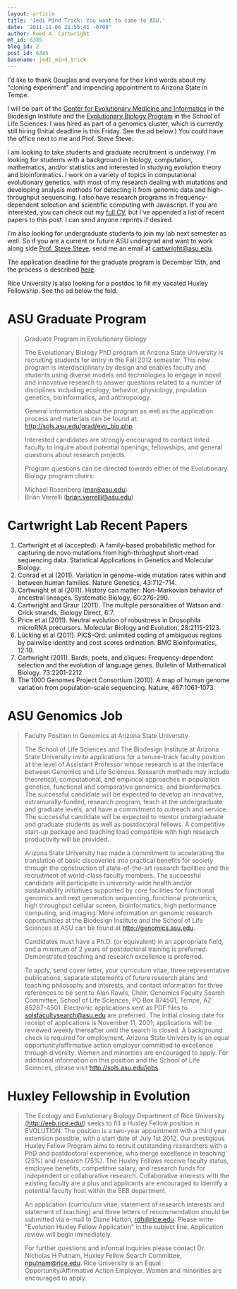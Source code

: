 ```yaml
---
layout: article
title: 'Jedi Mind Trick: You want to come to ASU.'
date: '2011-11-06 21:55:41 -0700'
author: Reed A. Cartwright
mt_id: 6385
blog_id: 2
post_id: 6385
basename: jedi_mind_trick
---
```

I'd like to thank Douglas and everyone for their kind words about my "cloning experiment" and impending appointment to Arizona State in Tempe.

I will be part of the [Center for Evolutionary Medicine and Informatics](http://www.biodesign.asu.edu/research/research-centers/evolutionary-medicine-and-informatics) in the Biodesign Institute and the [Evolutionary Biology Program](http://sols.asu.edu/grad/evo_biodiv.php) in the School of Life Sciences.  I was hired as part of a genomics cluster, which is currently still hiring (Initial deadline is this Friday.  See the ad below.)  You could have the office next to me and Prof. Steve Steve.

I am looking to take students and graduate recruitment is underway.  I'm looking for students with a background in biology, computation, mathematics, and/or statistics and interested in studying evolution theory and bioinformatics.  I work on a variety of topics in computational evolutionary genetics, with most of my research dealing with mutations and developing analysis methods for detecting it from genomic data and high-throughput sequencing.  I also have research programs in frequency-dependent selection and scientific computing with Javascript.  If you are interested, you can check out my [full CV](http://scit.us/cv.pdf), but I've appended a list of recent papers to this post.  I can send anyone reprints if desired.

I'm also looking for undergraduate students to join my lab next semester as well.  So if you are a current or future ASU undergrad and want to work along side [Prof. Steve Steve](http://prof.stevesteve.org/), send me an email at cartwright@asu.edu.

The application deadline for the graduate program is December 15th, and the process is described [here](http://sols.asu.edu/grad/evo_bio_apply.php).

Rice University is also looking for a postdoc to fill my vacated Huxley Fellowship.  See the ad below the fold.

# ASU Graduate Program

> Graduate Program in Evolutionary Biology
> 
> The Evolutionary Biology PhD program at Arizona State University is
> recruiting students for entry in the Fall 2012 semester. This new program is
> interdisciplinary by design and enables faculty and students using diverse
> models and technologies to engage in novel and innovative research to answer
> questions related to a number of disciplines including ecology, behavior,
> physiology, population genetics, bioinformatics, and anthropology.
> 
> General information about the program as well as the application process and
> materials can be found at: http://sols.asu.edu/grad/evo_bio.php
> 
> Interested candidates are strongly encouraged to contact listed faculty to
> inquire about potential openings, fellowships, and general questions about
> research projects.
> 
> Program questions can be directed towards either of the Evolutionary Biology
> program chairs:
> 
> Michael Rosenberg (msr@asu.edu)<br />
> Brian Verrelli (brian.verrelli@asu.edu)

# Cartwright Lab Recent Papers


1. Cartwright et al (accepted). A family-based
probabilistic method for capturing de novo mutations from high-throughput short-read
sequencing data. Statistical Applications in Genetics and Molecular Biology.
1. Conrad et al (2011). Variation in genome-wide mutation rates within and
between human families. Nature Genetics, 43:712-714.
1. Cartwright et al (2011). History can matter: Non-Markovian
behavior of ancestral lineages. Systematic Biology, 60:276-290.
1. Cartwright and Graur (2011). The multiple personalities of Watson and Crick
strands. Biology Direct, 6:7.
1. Price et al (2011). Neutral evolution
of robustness in Drosophila microRNA precursors. Molecular Biology and Evolution,
28:2115-2123.
1. Lücking et al (2011). PICS-Ord: unlimited
coding of ambiguous regions by pairwise identity and cost scores ordination. BMC
Bioinformatics, 12:10.
1. Cartwright (2011). Bards, poets, and cliques: Frequency-dependent selection
and the evolution of language genes. Bulletin of Mathematical Biology. 73:2201-2212 
1. The 1000 Genomes Project Consortium (2010). A map of human genome variation from
population-scale sequencing. Nature, 467:1061-1073.


# ASU Genomics Job

> Faculty Position in Genomics at Arizona State University
> 
> The School of Life Sciences and The Biodesign Institute at Arizona State
> University invite applications for a tenure-track faculty position at the
> level of Assistant Professor whose research is at the interface between
> Genomics and Life Sciences.  Research methods may include theoretical,
> computational, and empirical approaches in population genetics, functional
> and comparative genomics, and bioinformatics. The successful candidate will
> be expected to develop an innovative, extramurally-funded, research program,
> teach at the undergraduate and graduate levels, and have a commitment to
> outreach and service. The successful candidate will be expected to mentor
> undergraduate and graduate students as well as postdoctoral fellows. A
> competitive start-up package and teaching load compatible with high research
> productivity will be provided.
> 
> Arizona State University has made a commitment to accelerating the
> translation of basic discoveries into practical benefits for society through
> the construction of state-of-the-art research facilities and the recruitment
> of world-class faculty members. The successful candidate will participate in
> university-wide health and/or sustainability initiatives supported by core
> facilities for functional genomics and next generation sequencing,
> functional proteomics, high throughput cellular screen, bioinformatics, high
> performance computing, and imaging. More information on genomic research
> opportunities at the Biodesign Institute and the School of Life Sciences at
> ASU can be found at http://genomics.asu.edu.
> 
> Candidates must have a Ph.D. (or equivalent) in an appropriate field, and a
> minimum of 2 years of postdoctoral training is preferred. Demonstrated
> teaching and research excellence is preferred.
> 
> To apply, send cover letter, your curriculum vitae, three representative
> publications, separate statements of future research plans and teaching
> philosophy and interests, and contact information for three references to be
> sent to Alan Rawls, Chair, Genomics Faculty Search Committee, School of Life
> Sciences, PO Box 874501, Tempe, AZ 85287-4501. Electronic applications sent
> as PDF files to solsfacultysearch@asu.edu are preferred. The initial closing
> date for receipt of applications is November 11, 2001; applications will be
> reviewed weekly thereafter until the search is closed. A background check is
> required for employment. Arizona State University is an equal
> opportunity/affirmative action employer committed to excellence through
> diversity. Women and minorities are encouraged to apply. For additional
> information on this position and the School of Life Sciences, please visit
> http://sols.asu.edu/jobs.

# Huxley Fellowship in Evolution

> The Ecology and Evolutionary Biology Department of Rice University
> (http://eeb.rice.edu/) seeks to fill a Huxley Fellow position in
> EVOLUTION. The position is a two-year appointment with a third year
> extension possible, with a start date of July 1st 2012. Our prestigious
> Huxley Fellow Program aims to recruit outstanding researchers with a
> PhD and postdoctoral experience, who merge excellence in teaching (25%)
> and research (75%). The Huxley Fellows receive faculty status, employee
> benefits, competitive salary, and research funds for independent or
> collaborative research. Collaborative interests with the existing faculty
> are a plus and applicants are encouraged to identify a potential faculty
> host within the EEB department.
> 
> An application (curriculum vitae, statement of research interests
> and statement of teaching) and three letters of recommendation should
> be submitted via e-mail to Diane Hatton, rdh@rice.edu. Please write
> "Evolution Huxley Fellow Application" in the subject line. Application
> review will begin immediately.
> 
> For further questions and informal inquiries please contact Dr. Nicholas H
> Putnam, Huxley Fellow Search Committee, nputnam@rice.edu. Rice University
> is an Equal Opportunity/Affirmative Action Employer. Women and minorities
> are encouraged to apply.
